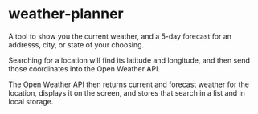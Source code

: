 # weather-planner

A tool to show you the current weather, and a 5-day forecast for an addresss, city, or state of your choosing.

Searching for a location will find its latitude and longitude, and then send those coordinates into the Open Weather API.

The Open Weather API then returns current and forecast weather for the location, displays it on the screen, and stores that search in a list and in local storage.